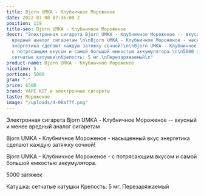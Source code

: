 ```yaml
---
title: Bjorn UMKA - Клубничное Мороженое
date: 2022-07-08 07:36:00 Z
position: 119
title-seo: Bjorn UMKA - Клубничное Мороженое
descr: "Электронная сигарета Bjorn UMKA - Клубничное Мороженое -- вкусный и менее
  вредный аналог сигаретам \n\nBjorn UMKA - Клубничное Мороженое - насыщенный вкус
  энергетика сделают каждую затяжку сочной!\n\nBjorn UMKA - Клубничное Мороженое -
  с потрясающим вкусом и самой большой емкостью аккумулятора.\n\n5000 затяжек\n\nКатушка:
  сетчатые катушки\nКрепость: 5 мг.\nПерезаряжаемый\n"
product-name: Bjorn UMKA - Клубничное Мороженое
nicotine: 5
portions: 5000
gram: "-"
price: 6500
brand: VAPE KIT и электронные сигареты
taste: Мороженое
image: "/uploads/4-08af7f.png"
---
```


Электронная сигарета Bjorn UMKA - Клубничное Мороженое -- вкусный и менее вредный аналог сигаретам 

Bjorn UMKA - Клубничное Мороженое - насыщенный вкус энергетика сделают каждую затяжку сочной!

Bjorn UMKA - Клубничное Мороженое - с потрясающим вкусом и самой большой емкостью аккумулятора.

5000 затяжек

Катушка: сетчатые катушки
Крепость: 5 мг.
Перезаряжаемый
